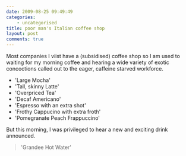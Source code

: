 ```yaml
---
date: 2009-08-25 09:49:49
categories:
    - uncategorised
title: poor man's Italian coffee shop
layout: post
comments: true
---
```

Most companies I viist have a (subsidised) coffee shop so I am used to
waiting for my morning coffee and hearing a wide variety of exotic
concoctions called out to the eager, caffeine starved workforce.

-   'Large Mocha'
-   'Tall, skinny Latte'
-   'Overpriced Tea'
-   'Decaf Americano'
-   'Espresso with an extra shot'
-   'Frothy Cappucino with extra froth'
-   'Pomegranate Peach Frappuccino'

But this morning, I was privileged to hear a new and exciting drink
announced.
> 'Grandee Hot Water'
